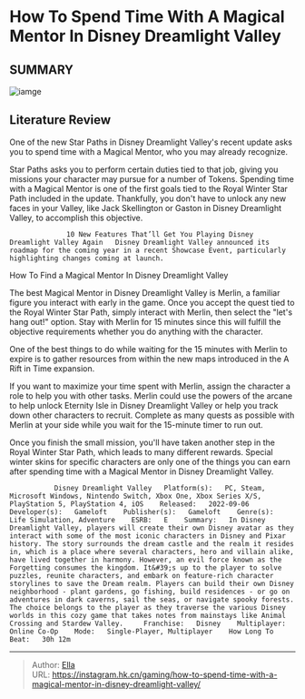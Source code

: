 #  How To Spend Time With A Magical Mentor In Disney Dreamlight Valley


## SUMMARY 

![iamge](https://static1.srcdn.com/wordpress/wp-content/uploads/2023/12/how-to-spend-time-with-a-magical-mentor-in-disney-dreamlight-valley.jpg)

## Literature Review

One of the new Star Paths in Disney Dreamlight Valley&#39;s recent update asks you to spend time with a Magical Mentor, who you may already recognize.





Star Paths asks you to perform certain duties tied to that job, giving you missions your character may pursue for a number of Tokens. Spending time with a Magical Mentor is one of the first goals tied to the Royal Winter Star Path included in the update. Thankfully, you don&#39;t have to unlock any new faces in your Valley, like Jack Skellington or Gaston in Disney Dreamlight Valley, to accomplish this objective.




                  10 New Features That’ll Get You Playing Disney Dreamlight Valley Again   Disney Dreamlight Valley announced its roadmap for the coming year in a recent Showcase Event, particularly highlighting changes coming at launch.   


 How To Find a Magical Mentor In Disney Dreamlight Valley 
          

The best Magical Mentor in Disney Dreamlight Valley is Merlin, a familiar figure you interact with early in the game. Once you accept the quest tied to the Royal Winter Star Path, simply interact with Merlin, then select the &#34;let&#39;s hang out!&#34; option. Stay with Merlin for 15 minutes since this will fulfill the objective requirements whether you do anything with the character.



One of the best things to do while waiting for the 15 minutes with Merlin to expire is to gather resources from within the new maps introduced in the A Rift in Time expansion.







If you want to maximize your time spent with Merlin, assign the character a role to help you with other tasks. Merlin could use the powers of the arcane to help unlock Eternity Isle in Disney Dreamlight Valley or help you track down other characters to recruit. Complete as many quests as possible with Merlin at your side while you wait for the 15-minute timer to run out.

Once you finish the small mission, you&#39;ll have taken another step in the Royal Winter Star Path, which leads to many different rewards. Special winter skins for specific characters are only one of the things you can earn after spending time with a Magical Mentor in Disney Dreamlight Valley.

               Disney Dreamlight Valley   Platform(s):   PC, Steam, Microsoft Windows, Nintendo Switch, Xbox One, Xbox Series X/S, PlayStation 5, PlayStation 4, iOS    Released:   2022-09-06    Developer(s):   Gameloft    Publisher(s):   Gameloft    Genre(s):   Life Simulation, Adventure    ESRB:   E    Summary:   In Disney Dreamlight Valley, players will create their own Disney avatar as they interact with some of the most iconic characters in Disney and Pixar history. The story surrounds the dream castle and the realm it resides in, which is a place where several characters, hero and villain alike, have lived together in harmony. However, an evil force known as the Forgetting consumes the kingdom. It&#39;s up to the player to solve puzzles, reunite characters, and embark on feature-rich character storylines to save the Dream realm. Players can build their own Disney neighborhood - plant gardens, go fishing, build residences - or go on adventures in dark caverns, sail the seas, or navigate spooky forests. The choice belongs to the player as they traverse the various Disney worlds in this cozy game that takes notes from mainstays like Animal Crossing and Stardew Valley.     Franchise:   Disney    Multiplayer:   Online Co-Op    Mode:   Single-Player, Multiplayer    How Long To Beat:   30h 12m      

---

> Author: [Ella](https://instagram.hk.cn/)  
> URL: https://instagram.hk.cn/gaming/how-to-spend-time-with-a-magical-mentor-in-disney-dreamlight-valley/  

